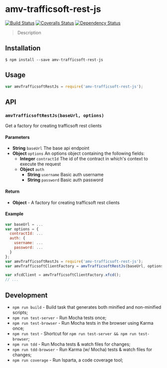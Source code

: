 # amv-trafficsoft-rest-js
[![Build Status][travis-image]][travis-url]
[![Coveralls Status][coveralls-image]][coveralls-url]
[![Dependency Status][depstat-image]][depstat-url]

> Description

## Installation

```
$ npm install --save amv-trafficsoft-rest-js
```

## Usage
```js
var amvTrafficsoftRestJs = require('amv-trafficsoft-rest-js');
```

## API

### `amvTrafficsoftRestJs(baseUrl, options)`
Get a factory for creating trafficsoft rest clients

#### Parameters
- **String** `baseUrl` The base api endpoint
- **Object** `options` An options object containing the following fields:
  - **Integer** `contractId` The id of the contract in which's context to execute the request
  - **Object** `auth`
    - **String** `username` Basic auth username
    - **String** `password` Basic auth password

#### Return
- **Object** - A factory for creating trafficsoft rest clients

#### Example
```js
var baseUrl = ...
var options = {
  contractId: ...
  auth: {
    username: ...
    password: ...
  }
};
var amvTrafficsoftRestJs = require('amv-trafficsoft-rest-js');
var amvTrafficsoftClientFactory = amvTrafficsoftRestJs(baseUrl, options);

var xfcdClient = amvTrafficsoftClientFactory.xfcd();
// ...
```

## Development
- `npm run build` - Build task that generates both minified and non-minified scripts;
- `npm run test-server` - Run Mocha tests once;
- `npm run test-browser` - Run Mocha tests in the browser using Karma once;
- `npm run test` - Shortcut for `npm run test-server && npm run test-browser`;
- `npm run tdd` - Run Mocha tests & watch files for changes;
- `npm run tdd-browser` - Run Karma (w/ Mocha) tests & watch files for changes;
- `npm run coverage` - Run Isparta, a code coverage tool;

[travis-url]: https://travis-ci.org/amvnetworks/amv-trafficsoft-rest-js
[travis-image]: https://img.shields.io/travis/amvnetworks/amv-trafficsoft-rest-js.svg?style=flat-square

[coveralls-url]: https://coveralls.io/r/amvnetworks/amv-trafficsoft-rest-js
[coveralls-image]: https://img.shields.io/coveralls/amvnetworks/amv-trafficsoft-rest-js.svg?style=flat-square

[depstat-url]: https://david-dm.org/amvnetworks/amv-trafficsoft-rest-js
[depstat-image]: https://david-dm.org/amvnetworks/amv-trafficsoft-rest-js.svg?style=flat-square
